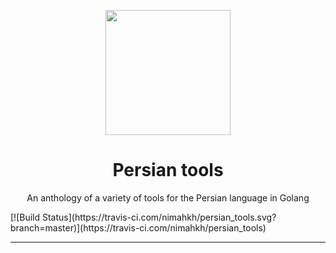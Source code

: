 <div align="center">
	<p align="center">
		<img src="https://raw.githubusercontent.com/persian-tools/persian-tools/master/images/logo.png" width="200" />
	</p>
	<h1 align="center">Persian tools</h1>
	<p align="center">An anthology of a variety of tools for the Persian language in Golang</p>
</div>
[![Build Status](https://travis-ci.com/nimahkh/persian_tools.svg?branch=master)](https://travis-ci.com/nimahkh/persian_tools)
<hr />